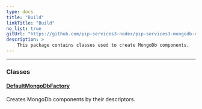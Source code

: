 ```yaml
---
type: docs
title: "Build"
linkTitle: "Build"
no_list: true
gitUrl: "https://github.com/pip-services3-nodex/pip-services3-mongodb-nodex"
description: >
    This package contains classes used to create MongoDb components.
---
```

---
<div class="module-body"> 

### Classes

#### [DefaultMongoDbFactory](default_mongodb_factory)
Creates MongoDb components by their descriptors.


</div>

